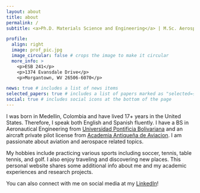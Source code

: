 ```yaml
---
layout: about
title: about
permalink: /
subtitle: <a>Ph.D. Materials Science and Engineering</a> | M.Sc. Aerospace Engineering

profile:
  align: right
  image: prof_pic.jpg
  image_circular: false # crops the image to make it circular
  more_info: >
    <p>ESB 241</p>
    <p>1374 Evansdale Drive</p>
    <p>Morgantown, WV 26506-6070</p>

news: true # includes a list of news items
selected_papers: true # includes a list of papers marked as "selected={true}"
social: true # includes social icons at the bottom of the page
---
```


I was born in Medellin, Colombia and have lived 17+ years in the United States. Therefore, I speak both English and Spanish fluently. I have a BS in Aeronautical Engineering from [Universidad Pontificia Bolivariana](https://upb.edu.co) and an aircraft private pilot license from [Academia Antiqueña de Aviacion](https://aviacion.edu.co). I am passionate about aviation and aerospace related topics.

My hobbies include practicing various sports including soccer, tennis, table tennis, and golf. I also enjoy traveling and discovering new places. This personal website shares some additional info about me and my academic experiences and research projects.

You can also connect with me on social media at my [LinkedIn](https://linkedin.com/in/alejandro-mejia-31055258)!
